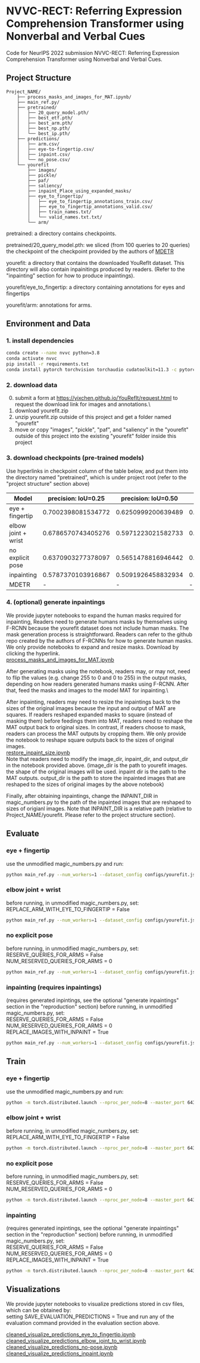 # NVVC-RECT: Referring Expression Comprehension Transformer using Nonverbal and Verbal Cues
Code for NeurIPS 2022 submission NVVC-RECT: Referring Expression Comprehension Transformer using Nonverbal and Verbal Cues.

## Project Structure
    Project_NAME/
        ├── process_masks_and_images_for_MAT.ipynb/
        ├── main_ref.py/
        ├── pretrained/
        │   ├── 20_query_model.pth/
        │   ├── best_etf.pth/
        │   ├── best_arm.pth/
        │   ├── best_np.pth/
        │   └── best_ip.pth/
        ├── predictions/
        │   ├── arm.csv/
        │   ├── eye-to-fingertip.csv/
        │   ├── inpaint.csv/
        │   └── no_pose.csv/
        └── yourefit
            ├── images/
            ├── pickle/
            ├── paf/
            ├── saliency/
            ├── inpaint_Place_using_expanded_masks/
            ├── eye_to_fingertip/
            │   ├── eye_to_fingertip_annotations_train.csv/
            │   ├── eye_to_fingertip_annotations_valid.csv/
            │   ├── train_names.txt/
            │   └── valid_names.txt.txt/
            └── arm/

pretrained: a directory contains checkpoints.

pretrained/20_query_model.pth: we sliced (from 100 queries to 20 queries) the 
checkpoint of the checkpoint provided by the authors of [MDETR](https://github.com/ashkamath/mdetr) 

yourefit: a directory that contains the downloaded YouRefIt dataset. 
This directory will also contain inpainitings produced by readers. 
(Refer to the "inpainting" section for how to produce inpaintings). 

yourefit/eye_to_fingertip: a directory containing annotations for eyes and 
fingertips

yourefit/arm: annotations for arms.


## Environment and Data

### 1. install dependencies
```bash
conda create --name nvvc python=3.8
conda activate nvvc
pip install -r requirements.txt
conda install pytorch torchvision torchaudio cudatoolkit=11.3 -c pytorch
```


### 2. download data
0. submit a form at https://yixchen.github.io/YouRefIt/request.html to request the download link for images and annotations.\
1. download yourefit.zip
2. unzip yourefit.zip outside of this project and get a folder named "yourefit"
3. move or copy "images", "pickle", "paf", and "saliency" in the "yourefit" outside of this project into the existing "yourefit" folder inside this project

### 3. download checkpoints (pre-trained models)
Use hyperlinks in checkpoint column of the table below, and put them into the directory named "pretrained", which is under project root (refer to the "project structure" section above)

| Model               | precision: IoU=0.25 | precision: IoU=0.50 | precision: IoU=0.75 | checkpoint                                                                               |
|---------------------|---------------------|---------------------|---------------------|------------------------------------------------------------------------------------------|
| eye + fingertip     | 0.7002398081534772  | 0.6250999200639489  | 0.3820943245403677  | [best_etf.pth](https://www.icloud.com.cn/iclouddrive/0c06lZqRZijvwT4WqcMgBtiRw#best_etf) |
| elbow joint + wrist | 0.6786570743405276  | 0.5971223021582733  | 0.34772182254196643 | [best_arm.pth](https://www.icloud.com.cn/iclouddrive/012gtCECZ_TRZXkVNMZYlMVkA#best_arm) |
| no explicit pose    | 0.6370903277378097  | 0.5651478816946442  | 0.36211031175059955 | [best_np.pth](https://www.icloud.com.cn/iclouddrive/02c7z2s0sD7PMmSTukDiHNd4g#best_np)   |
| inpainting          | 0.5787370103916867  | 0.5091926458832934  | 0.31414868105515587 | [best_ip.pth](https://www.icloud.com.cn/iclouddrive/0cbyKDSeOP0gi1oBojieeoiJg#best_ip)   |
| MDETR               | -                   | -                   | -                   | [20_query_model.pth](https://www.icloud.com.cn/iclouddrive/007HLPMZ7qRE3ZudW9-cGUI8Q#20_query_model)                                                               |



### 4. (optional) generate inpaintings
We provide jupyter notebooks to expand the human masks required for inpainting,
Readers need to generate humans masks by themselves using F-RCNN because the 
yourefit dataset does not include human masks. The mask generation process
is straightforward. Readers can refer to the github repo created by the authors
of F-RCNNs for how to generate human masks. We only provide notebooks 
to expand and resize masks. Download by clicking the hyperlink.\
[process_masks_and_images_for_MAT.ipynb](https://www.icloud.com.cn/iclouddrive/097apIZkEWV4t6IDgv2ihPnqQ#process_masks_and_images_for_MAT)

After generating masks using the notebook, readers may, or may not, need to 
flip the values (e.g. change 255 to 0 and 0 to 255) in the output masks, 
depending on how readers generated humans masks using F-RCNN. After that, feed 
the masks and images to the model MAT for inpainting.\

After inpainting, readers may need to resize the inpaintings back to the 
sizes of the original images because the input and output of MAT are squares.
If readers reshaped expanded masks to square (instead of masking them) before 
feedings them into MAT, readers need to reshape the MAT output back to 
original sizes. In contrast, if readers choose to mask, readers can process the
MAT outputs by cropping them. We only provide the notebook to reshape square 
outputs back to the sizes of original images. \
[restore_inpaint_size.ipynb](https://www.icloud.com.cn/iclouddrive/0b4JVNYx6bpT542w59-YnZiVw#restore_inpaint_size) \
Note that readers need to modify the image_dir, inpaint_dir, and output_dir in 
the notebook provided above. 
(image_dir is the path to yourefit images. the shape of the original images 
will be used. inpaint dir is the path to the MAT outputs. output_dir 
is the path to store the inpainted images that are reshaped to the sizes of 
original images by the above notebook)

Finally, after obtaining inpaintings, change the INPAINT_DIR in magic_numbers.py
to the path of the inpainted images that are reshaped to sizes of origianl
images. Note that INPAINT_DIR is a relative path 
(relative to Project_NAME/yourefit. Please refer to the project 
structure section). 


## Evaluate
### eye + fingertip
use the unmodified magic_numbers.py and run:
```bash
python main_ref.py --num_workers=1 --dataset_config configs/yourefit.json --batch_size 1   --ema --text_encoder_lr 1e-4 --lr 5e-5 --output-dir 'output_dir/eval' --resume pretrained/best_etf.pth --eval
```

### elbow joint + wrist
before running, in unmodified magic_numbers.py, set:\
REPLACE_ARM_WITH_EYE_TO_FINGERTIP = False
```bash
python main_ref.py --num_workers=1 --dataset_config configs/yourefit.json --batch_size 1   --ema --text_encoder_lr 1e-4 --lr 5e-5 --output-dir 'output_dir/eval' --resume pretrained/best_arm.pth --eval
```

### no explicit pose 
before running, in unmodified magic_numbers.py, set:\
RESERVE_QUERIES_FOR_ARMS = False\
NUM_RESERVED_QUERIES_FOR_ARMS = 0

```bash
python main_ref.py --num_workers=1 --dataset_config configs/yourefit.json --batch_size 1   --ema --text_encoder_lr 1e-4 --lr 5e-5 --output-dir 'output_dir/eval' --resume pretrained/best_np.pth --eval --pose False
```

### inpainting (requires inpaintings)
(requires generated inpintings, see the optional "generate inpaintings" section in the "reproduction" section)
before running, in unmodified magic_numbers.py, set:\
RESERVE_QUERIES_FOR_ARMS = False\
NUM_RESERVED_QUERIES_FOR_ARMS = 0\
REPLACE_IMAGES_WITH_INPAINT = True
```bash
python main_ref.py --num_workers=1 --dataset_config configs/yourefit.json --batch_size 1   --ema --text_encoder_lr 1e-4 --lr 5e-5 --output-dir 'output_dir/eval' --resume pretrained/best_ip.pth --eval --pose False
```

## Train
### eye + fingertip
use the unmodified magic_numbers.py and run:
```bash
python -m torch.distributed.launch --nproc_per_node=8 --master_port 64331 --use_env main_ref.py --num_workers 8 --dataset_config configs/yourefit.json --batch_size 7   --ema --text_encoder_lr 1e-4 --lr 5e-5 --output-dir 'output_dir/debug_etf' --load pretrained/20_query_model.pth
```

### elbow joint + wrist
before running, in unmodified magic_numbers.py, set:\
REPLACE_ARM_WITH_EYE_TO_FINGERTIP = False
```bash
python -m torch.distributed.launch --nproc_per_node=8 --master_port 64332 --use_env main_ref.py --num_workers 8 --dataset_config configs/yourefit.json --batch_size 7   --ema --text_encoder_lr 1e-4 --lr 5e-5 --output-dir 'output_dir/debug_arm' --load pretrained/20_query_model.pth
```

### no explicit pose
before running, in unmodified magic_numbers.py, set:\
RESERVE_QUERIES_FOR_ARMS = False\
NUM_RESERVED_QUERIES_FOR_ARMS = 0
```bash
python -m torch.distributed.launch --nproc_per_node=8 --master_port 64333 --use_env main_ref.py --num_workers 8 --dataset_config configs/yourefit.json --batch_size 7   --ema --text_encoder_lr 1e-4 --lr 5e-5 --output-dir 'output_dir/debug_np' --load pretrained/20_query_model.pth --pose False
```

### inpainting
(requires generated inpintings, see the optional "generate inpaintings" section in the "reproduction" section)
before running, in unmodified magic_numbers.py, set:\
RESERVE_QUERIES_FOR_ARMS = False\
NUM_RESERVED_QUERIES_FOR_ARMS = 0\
REPLACE_IMAGES_WITH_INPAINT = True
```bash
python -m torch.distributed.launch --nproc_per_node=8 --master_port 64334 --use_env main_ref.py --num_workers 8 --dataset_config configs/yourefit.json --batch_size 7   --ema --text_encoder_lr 1e-4 --lr 5e-5 --output-dir 'output_dir/debug_ip' --load pretrained/20_query_model.pth --pose False
```


## Visualizations
We provide jupyter notebooks to visualize predictions stored in csv files, which can be obtained by:\
setting SAVE_EVALUATION_PREDICTIONS = True and run any of the evaluation command provided in the evaluation section above.

[cleaned_visualize_predictions_eye_to_fingertip.ipynb](https://www.icloud.com.cn/iclouddrive/085wsL7MVOS36Gj2FnbCFO0cw#cleaned_visualize_predictions_eye_to_fingertip) \
[cleaned_visualize_predictions_elbow_joint_to_wrist.ipynb](https://www.icloud.com.cn/iclouddrive/0552kQOlE-QikukvaIkIKm-jw#cleaned_visualize_predictions_elbow_joint_to_wrist) \
[cleaned_visualize_predictions_no-pose.ipynb](https://www.icloud.com.cn/iclouddrive/0a3vivLQiLPZsQtDJgzebWbqA#cleaned_visualize_predictions_no-pose) \
[cleaned_visualize_predictions_inpaint.ipynb](https://www.icloud.com.cn/iclouddrive/07bTPib5HN7beipUBb6VgaM8A#cleaned_visualize_predictions_inpaint)

